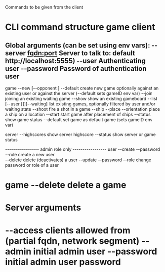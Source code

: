 Commands to be given from the client 

CLI command structure game client
===================================================
Global arguments (can be set using env vars):
--server <fqdn:port>    Server to talk to: default http://localhost:5555)
--user <userID>       Authenticating user 
--password <pwdHash>        Password of authentication user 
---------------------------------------------------
game <gameID>
--new [--opponent <userID>] --default        create new game optionally against an existing user or against 
                                             the server (--default sets gameID env var)
--join                                       joining an existing waiting game
--show                                       show an existing gameboard
--list [--user [<userID>]][--waiting]        list existing games, optionally filtered by user and/or waiting state
--shoot <xy>                                 fire a shot in a game
--ship <ship> --place <xy> --orientation <o> place a ship on a location
--start                                      start game after placement of ships
--status                                     show game status
--default                                    set game as default game (sets gameID env var)

server
--highscores                                 show server highscore
--status                                     show server or game status

----------------- admin role only -----------------
user <userID>
--create --password <pwdHash> --role <role>  create a new user  
--delete                                     delete (deactivates) a user
--update --password <pwdHash> --role <role>  change password or role of a user

game <gameID> 
--delete                                     delete a game
===================================================


Server arguments
===================================================
--access                                     clients allowed from (partial fqdn, network segment)
--admin                                      initial admin user
--password                                   initial admin user password
===================================================